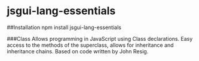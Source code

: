 jsgui-lang-essentials
=====================

##Installation
	npm install jsgui-lang-essentials

###Class
Allows programming in JavaScript using Class declarations. Easy access to the methods of the superclass, allows for inheritance and inheritance chains. Based on code written by John Resig.

